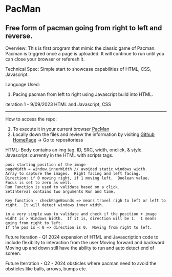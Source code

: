 # PacMan
## Free form of pacman going from right to left and reverse.

Overview:  This is first program that mimic the classic game of Pacman.  Pacman is triggred once a page is uploaded.  It will continue to run until you can close your browser or referesh it.

Technical Spec:
  Simple start to showcase capabilities of HTML, CSS, Javascript.

Language Used:
1. Pacing pacman from left to right using Javascript build into HTML.

  iteration 1 - 9/09/2023
  HTML and Javascript, CSS

  _____________________________________________________________

How to access the repo:
1. To execute it in your current browser <a href="https://abdulali01.github.io/PacMan/"> PacMan</a>
2. Locally down the files and review the information by visiting <a href="https://github.com/abdulali01/"> Github HomePage</a> -> Go to repositoriess


HTML:
Body contains an img tag.
    ID, SRC, width, onclick, & style.
Javascript:
    currently in the HTML with scripts tags.

    pos: starting position of the image
    pageWidth = window.innerWidth // avoided static windows width.
    Array to capture the images.  Right facing and left facing.
    Direction: if 0 moving right, if 1 moving left.  Boolean value.
    Focus is set to zero as well.
    Run Function is used to validate based on a click.
    SetInterval contains two arguments Run and time.

    Key function - checkPageBounds => means travel righ to left or left to right.  It will detect windows inner width.

    in a very simple way to validate and check if the position + image widht is > Windows Width.  If it is, direction will be 1.  1 means going from right to left.
    If the pos is < 0 => direction is 0.  Moving from right to left.  
    
  Future Iteration - Q1 2024
  expansion of HTML and Javascription code to include flexiblity to interaction from the user
    Moving forward and backward
    Moving up and down
    still have the ability to run and auto detect end of screen.

  Future Iterration - Q2 - 2024
    obsticles where pacman need to avoid the obsticles like balls, arrows, bumps etc.
    
